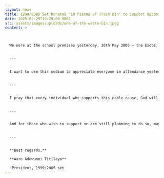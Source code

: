 ```yaml
---
layout: news
title: 1999/2005 Set Donates "10 Pieces of Trash Bin" to Support Upcoming MOSCOSA Day
date: 2025-05-29T10:29:00.000Z
src: assets/images/uploads/one-of-the-waste-bin.jpeg
content: >
  


  We were at the school premises yesterday, 26th May 2005 — the Excos, the planning committees, and the honorable members — to present our project, **"10 Pieces of Trash Bin"** to the school administration. This initiative is part of our contributions to the forthcoming *MOSCOSA Day* event.


  ---


  I want to use this medium to appreciate everyone in attendance yesterday. You created time out of no time to represent us — I am so grateful.


  ---


  I pray that every individual who supports this noble cause, God will replenish them in multiple.


  ---


  And for those who wish to support or are still planning to do so, may God make it easier for them and bless them beyond expectations.


  ---


  **Best regards,**  

  **Aare Adewunmi Titilayo**  

  ~President, 1999/2005 set
---
```

